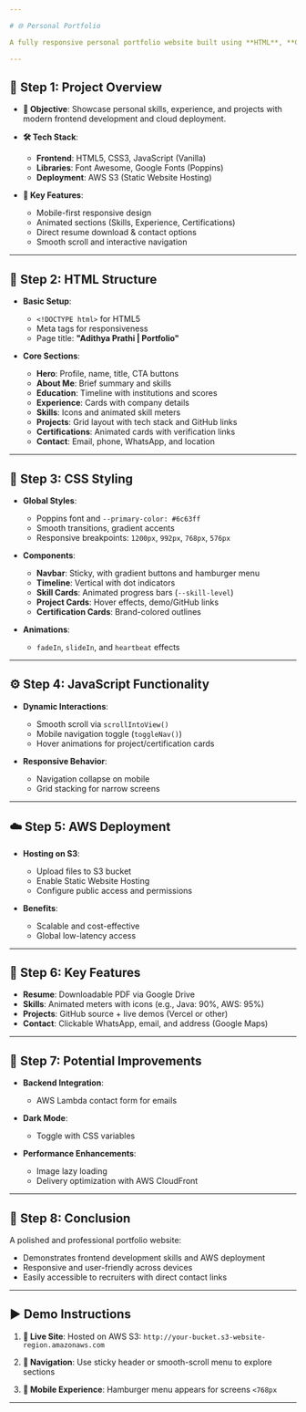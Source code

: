 ```yaml
---

# 🌐 Personal Portfolio

A fully responsive personal portfolio website built using **HTML**, **CSS**, and **JavaScript**, and deployed on **AWS S3**. It highlights professional experience, skills, certifications, and projects in an elegant and mobile-optimized design.

---
```


## 📌 Step 1: Project Overview

* **🎯 Objective**: Showcase personal skills, experience, and projects with modern frontend development and cloud deployment.

* **🛠️ Tech Stack**:

  * **Frontend**: HTML5, CSS3, JavaScript (Vanilla)
  * **Libraries**: Font Awesome, Google Fonts (Poppins)
  * **Deployment**: AWS S3 (Static Website Hosting)

* **🚀 Key Features**:

  * Mobile-first responsive design
  * Animated sections (Skills, Experience, Certifications)
  * Direct resume download & contact options
  * Smooth scroll and interactive navigation

---

## 🧱 Step 2: HTML Structure

* **Basic Setup**:

  * `<!DOCTYPE html>` for HTML5
  * Meta tags for responsiveness
  * Page title: **"Adithya Prathi | Portfolio"**

* **Core Sections**:

  * **Hero**: Profile, name, title, CTA buttons
  * **About Me**: Brief summary and skills
  * **Education**: Timeline with institutions and scores
  * **Experience**: Cards with company details
  * **Skills**: Icons and animated skill meters
  * **Projects**: Grid layout with tech stack and GitHub links
  * **Certifications**: Animated cards with verification links
  * **Contact**: Email, phone, WhatsApp, and location

---

## 🎨 Step 3: CSS Styling

* **Global Styles**:

  * Poppins font and `--primary-color: #6c63ff`
  * Smooth transitions, gradient accents
  * Responsive breakpoints: `1200px`, `992px`, `768px`, `576px`

* **Components**:

  * **Navbar**: Sticky, with gradient buttons and hamburger menu
  * **Timeline**: Vertical with dot indicators
  * **Skill Cards**: Animated progress bars (`--skill-level`)
  * **Project Cards**: Hover effects, demo/GitHub links
  * **Certification Cards**: Brand-colored outlines

* **Animations**:

  * `fadeIn`, `slideIn`, and `heartbeat` effects

---

## ⚙️ Step 4: JavaScript Functionality

* **Dynamic Interactions**:

  * Smooth scroll via `scrollIntoView()`
  * Mobile navigation toggle (`toggleNav()`)
  * Hover animations for project/certification cards

* **Responsive Behavior**:

  * Navigation collapse on mobile
  * Grid stacking for narrow screens

---

## ☁️ Step 5: AWS Deployment

* **Hosting on S3**:

  * Upload files to S3 bucket
  * Enable Static Website Hosting
  * Configure public access and permissions

* **Benefits**:

  * Scalable and cost-effective
  * Global low-latency access

---

## 🌟 Step 6: Key Features

* **Resume**: Downloadable PDF via Google Drive
* **Skills**: Animated meters with icons (e.g., Java: 90%, AWS: 95%)
* **Projects**: GitHub source + live demos (Vercel or other)
* **Contact**: Clickable WhatsApp, email, and address (Google Maps)

---

## 🧠 Step 7: Potential Improvements

* **Backend Integration**:

  * AWS Lambda contact form for emails

* **Dark Mode**:

  * Toggle with CSS variables

* **Performance Enhancements**:

  * Image lazy loading
  * Delivery optimization with AWS CloudFront

---

## 🏁 Step 8: Conclusion

A polished and professional portfolio website:

* Demonstrates frontend development skills and AWS deployment
* Responsive and user-friendly across devices
* Easily accessible to recruiters with direct contact links

---

## ▶️ Demo Instructions

1. **🔗 Live Site**:
   Hosted on AWS S3:
   `http://your-bucket.s3-website-region.amazonaws.com`

2. **🧭 Navigation**:
   Use sticky header or smooth-scroll menu to explore sections

3. **📱 Mobile Experience**:
   Hamburger menu appears for screens `<768px`

---
